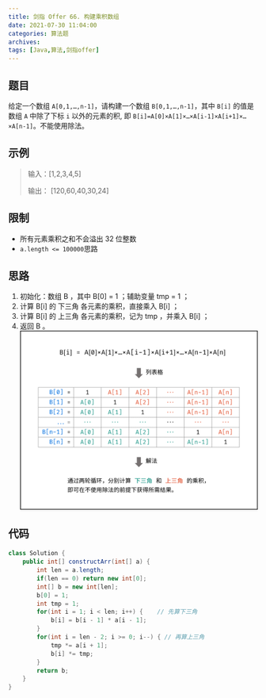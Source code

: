 ```yaml
---
title: 剑指 Offer 66. 构建乘积数组
date: 2021-07-30 11:04:00
categories: 算法题
archives:
tags: [Java,算法,剑指offer]
---
```


## 题目

给定一个数组 `A[0,1,…,n-1]`，请构建一个数组 `B[0,1,…,n-1]`，其中 `B[i]` 的值是数组 `A` 中除了下标 `i` 以外的元素的积, 即 `B[i]=A[0]×A[1]×…×A[i-1]×A[i+1]×…×A[n-1]`。不能使用除法。

## 示例

> 输入：[1,2,3,4,5]
> 
>输出： [120,60,40,30,24]

<!--more-->

## 限制

- 所有元素乘积之和不会溢出 32 位整数
- `a.length <= 100000`思路 

## 思路

1. 初始化：数组 B ，其中 B[0] = 1 ；辅助变量 tmp = 1 ；
2. 计算 B[i] 的 下三角 各元素的乘积，直接乘入 B[i] ；
3. 计算 B[i] 的 上三角 各元素的乘积，记为 tmp ，并乘入 B[i] ；
4. 返回 B 。![](arithmetic69/Picture1.PNG)

## 代码

```java
class Solution {
    public int[] constructArr(int[] a) {
        int len = a.length;
        if(len == 0) return new int[0];
        int[] b = new int[len];
        b[0] = 1;
        int tmp = 1;
        for(int i = 1; i < len; i++) {    // 先算下三角
            b[i] = b[i - 1] * a[i - 1];
        }
        for(int i = len - 2; i >= 0; i--) { // 再算上三角
            tmp *= a[i + 1];
            b[i] *= tmp;
        }
        return b;
    }
}
```

